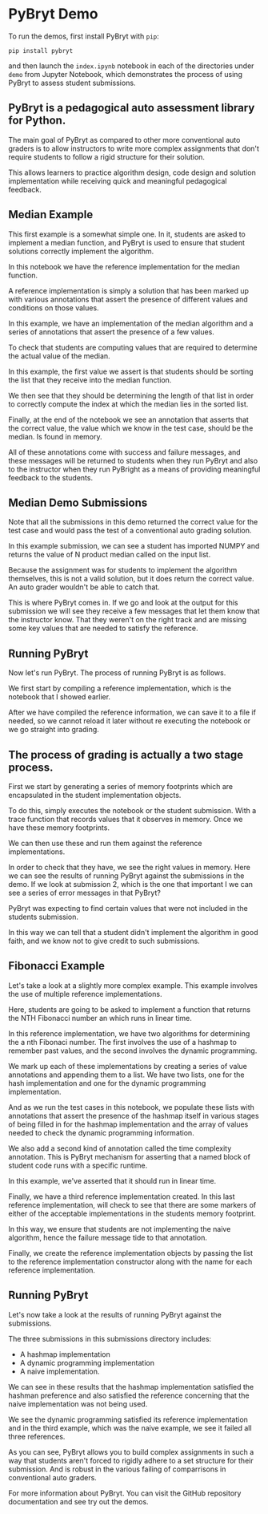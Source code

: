 # PyBryt Demo

To run the demos, first install PyBryt with `pip`:

```
pip install pybryt
```

and then launch the `index.ipynb` notebook in each of the directories under `demo` from Jupyter 
Notebook, which demonstrates the process of using PyBryt to assess student submissions.

## PyBryt is a pedagogical auto assessment library for Python. 

The main goal of PyBryt as compared to other more conventional auto graders is to allow instructors to write more complex assignments that don't require students to follow a rigid structure for their solution. 

This allows learners to practice algorithm design, code design and solution implementation while receiving quick and meaningful pedagogical feedback. 

## Median Example 

This first example is a somewhat simple one. In it, students are asked to implement a median function, and PyBryt is used to ensure that student solutions correctly implement the algorithm. 

In this notebook we have the reference implementation for the median function. 

A reference implementation is simply a solution that has been marked up with various annotations that assert the presence of different values and conditions on those values. 

In this example, we have an implementation of the median algorithm and a series of annotations that assert the presence of a few values. 

To check that students are computing values that are required to determine the actual value of the median. 

In this example, the first value we assert is that students should be sorting the list that they receive into the median function. 

We then see that they should be determining the length of that list in order to correctly compute the index at which the median lies in the sorted list. 

Finally, at the end of the notebook we see an annotation that asserts that the correct value, the value which we know in the test case, should be the median. Is found in memory. 

All of these annotations come with success and failure messages, and these messages will be returned to students when they run PyBryt and also to the instructor when they run PyBright as a means of providing meaningful feedback to the students. 

## Median Demo Submissions 

Note that all the submissions in this demo returned the correct value for the test case and would pass the test of a conventional auto grading solution. 

In this example submission, we can see a student has imported NUMPY and returns the value of N product median called on the input list. 

Because the assignment was for students to implement the algorithm themselves, this is not a valid solution, but it does return the correct value. An auto grader wouldn't be able to catch that. 

This is where PyBryt comes in. If we go and look at the output for this submission we will see they receive a few messages that let them know that the instructor know. That they weren't on the right track and are missing some key values that are needed to satisfy the reference. 

## Running PyBryt 

Now let's run PyBryt. The process of running PyBryt is as follows. 

We first start by compiling a reference implementation, which is the notebook that I showed earlier. 

After we have compiled the reference information, we can save it to a file if needed, so we cannot reload it later without re executing the notebook or we go straight into grading. 

## The process of grading is actually a two stage process. 

First we start by generating a series of memory footprints which are encapsulated in the student implementation objects. 

To do this, simply executes the notebook or the student submission. With a trace function that records values that it observes in memory. Once we have these memory footprints. 

We can then use these and run them against the reference implementations. 

In order to check that they have, we see the right values in memory. Here we can see the results of running PyBryt against the submissions in the demo. If we look at submission 2, which is the one that important I we can see a series of error messages in that PyBryt?  

PyBryt was expecting to find certain values that were not included in the students submission. 

In this way we can tell that a student didn't implement the algorithm in good faith, and we know not to give credit to such submissions. 

## Fibonacci Example 

Let's take a look at a slightly more complex example. This example involves the use of multiple reference implementations. 

Here, students are going to be asked to implement a function that returns the NTH Fibonacci number an which runs in linear time. 

In this reference implementation, we have two algorithms for determining the a nth Fibonaci number. The first involves the use of a hashmap to remember past values, and the second involves the dynamic programming. 

We mark up each of these implementations by creating a series of value  annotations and appending them to a list. We have two lists, one for the hash implementation and one for the dynamic programming implementation. 

And as we run the test cases in this notebook, we populate these lists with annotations that assert the presence of the hashmap itself in various stages of being filled in for the hashmap implementation and the array of values needed to check the dynamic programming information. 

We also add a second kind of annotation called the time complexity annotation. This is PyBryt mechanism for asserting that a named block of student code runs with a specific runtime. 

In this example, we've asserted that it should run in linear time. 

Finally, we have a third reference implementation created. In this last reference implementation, will check to see that there are some markers of either of the acceptable implementations in the students memory footprint. 

In this way, we ensure that students are not implementing the naive algorithm, hence the failure message tide to that annotation. 

Finally, we create the reference implementation objects by passing the list to the reference implementation constructor along with the name for each reference implementation. 

## Running PyBryt 

Let's now take a look at the results of running PyBryt against the submissions. 

The three submissions in this submissions directory includes:
- A hashmap implementation
- A dynamic programming implementation
- A naive implementation. 

We can see in these results that the hashmap implementation satisfied the hashman preference and also satisfied the reference concerning that the naive implementation was not being used. 

We see the dynamic programming satisfied its reference implementation and in the third example, which was the naive example, we see it failed all three references. 

As you can see, PyBryt allows you to build complex assignments in such a way that students aren't forced to rigidly adhere to a set structure for their submission. And is robust in the various failing of comparrisons in conventional auto graders. 

For more information about PyBryt. You can visit the GitHub repository documentation and see try out the demos.
